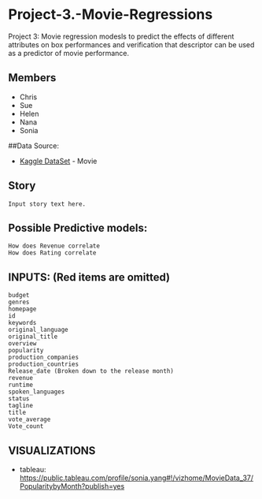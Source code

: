 # Project-3.-Movie-Regressions
Project 3: Movie regression modesls to predict the effects of different attributes on box performances and verification that descriptor can be used as a predictor of movie performance.

## Members
* Chris 
* Sue
* Helen
* Nana
* Sonia

##Data Source:
* [Kaggle DataSet](https://www.kaggle.com/tmdb/tmdb-movie-metadata#tmdb_5000_movies.csv/) - Movie

## Story


```
Input story text here.
```

## Possible Predictive models:
```
How does Revenue correlate
How does Rating correlate
```

## INPUTS: (Red items are omitted)

```
budget
genres
homepage
id
keywords
original_language
original_title
overview
popularity
production_companies
production_countries
Release_date (Broken down to the release month) 
revenue
runtime
spoken_languages
status
tagline
title
vote_average
Vote_count
```

## VISUALIZATIONS
* tableau: https://public.tableau.com/profile/sonia.yang#!/vizhome/MovieData_37/PopularitybyMonth?publish=yes